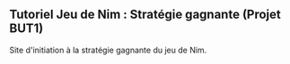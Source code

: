 ## Tutoriel Jeu de Nim : Stratégie gagnante (Projet BUT1)

Site d'initiation à la stratégie gagnante du jeu de Nim.
